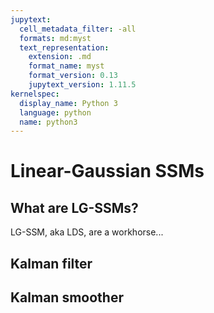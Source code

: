 ```yaml
---
jupytext:
  cell_metadata_filter: -all
  formats: md:myst
  text_representation:
    extension: .md
    format_name: myst
    format_version: 0.13
    jupytext_version: 1.11.5
kernelspec:
  display_name: Python 3
  language: python
  name: python3
---
```


# Linear-Gaussian SSMs

## What are LG-SSMs?

LG-SSM, aka LDS, are a workhorse...

## Kalman filter

## Kalman smoother




